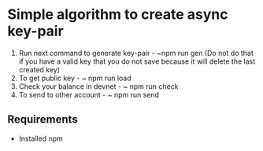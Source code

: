 # Simple algorithm to create async key-pair

1. Run next command to generate key-pair - ~npm run gen
   (Do not do that if you have a valid key that you do not save because it will delete the last created key)
2. To get public key - ~ npm run load
3. Check your balance in devnet - ~ npm run check
4. To send to other account - ~ npm run send

## Requirements

- Installed npm
